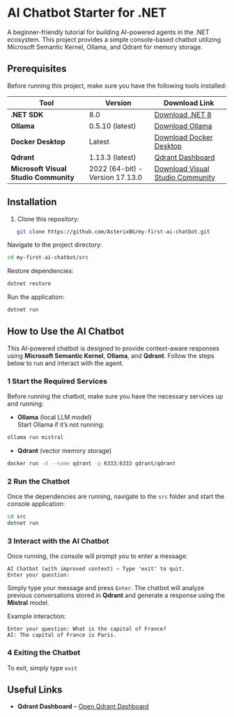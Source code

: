 # AI Chatbot Starter for .NET

A beginner-friendly tutorial for building AI-powered agents in the .NET ecosystem. This project provides a simple console-based chatbot utilizing Microsoft Semantic Kernel, Ollama, and Qdrant for memory storage.

## Prerequisites

Before running this project, make sure you have the following tools installed:

| Tool | Version | Download Link |
|------|---------|--------------|
| **.NET SDK** | 8.0 | [Download .NET 8](https://dotnet.microsoft.com/en-us/download) |
| **Ollama** | 0.5.10 (latest) | [Download Ollama](https://ollama.com/download) |
| **Docker Desktop** | Latest | [Download Docker Desktop](https://www.docker.com/products/docker-desktop/) |
| **Qdrant** | 1.13.3 (latest) | [Qdrant Dashboard](http://localhost:6333/dashboard) |
| **Microsoft Visual Studio Community** | 2022 (64-bit) - Version 17.13.0 | [Download Visual Studio Community](https://visualstudio.microsoft.com/vs/community/) |

## Installation  

1. Clone this repository:

```sh
   git clone https://github.com/AsterixBG/my-first-ai-chatbot.git
```

Navigate to the project directory:
```sh
cd my-first-ai-chatbot/src
```

Restore dependencies:

```sh
dotnet restore
```

Run the application:

```sh
dotnet run
```

## How to Use the AI Chatbot

This AI-powered chatbot is designed to provide context-aware responses using **Microsoft Semantic Kernel**, **Ollama**, and **Qdrant**. Follow the steps below to run and interact with the agent.

### 1 Start the Required Services

Before running the chatbot, make sure you have the necessary services up and running:

- **Ollama** (local LLM model)  
  Start Ollama if it’s not running:  

```sh
ollama run mistral
```

- **Qdrant** (vector memory storage)

```sh
docker run -d --name qdrant -p 6333:6333 qdrant/qdrant
```

### 2 Run the Chatbot

Once the dependencies are running, navigate to the `src` folder and start the console application:

```sh
cd src
dotnet run
```

### 3 Interact with the AI Chatbot

Once running, the console will prompt you to enter a message:

```
AI Chatbot (with improved context) – Type 'exit' to quit.
Enter your question:
```

Simply type your message and press `Enter`. The chatbot will analyze previous conversations stored in **Qdrant** and generate a response using the **Mistral** model.

Example interaction:

```
Enter your question: What is the capital of France?
AI: The capital of France is Paris.
```

### 4 Exiting the Chatbot

To exit, simply type `exit`

## Useful Links

- **Qdrant Dashboard** – [Open Qdrant Dashboard](http://localhost:6333/dashboard)

